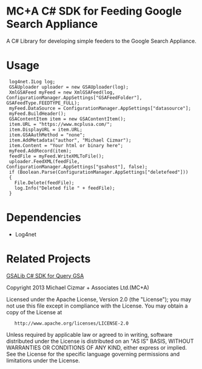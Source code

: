 MC+A C# SDK for Feeding Google Search Appliance
============================

A C# Library for developing simple feeders to the Google Search Appliance.

# Usage
 
```
 log4net.ILog log;
 GSAUploader uploader = new GSAUploader(log);
 XmlGSAFeed myFeed = new XmlGSAFeed(log, ConfigurationManager.AppSettings["GSAFeedFolder"], GSAFeedType.FEEDTYPE_FULL);
 myFeed.DataSource = ConfigurationManager.AppSettings["datasource"];
 myFeed.BuildHeader();
 GSAContentItem item = new GSAContentItem();
 item.URL = "https://www.mcplusa.com/";
 item.DisplayURL = item.URL;
 item.GSAAuthMethod = "none";
 item.AddMetadata("author", "Michael Cizmar");
 item.Content = "Your html or binary here";
 myFeed.AddRecord(item);
 feedFile = myFeed.WriteXMLToFile();
 uploader.FeedXML(feedFile, ConfigurationManager.AppSettings["gsahost"], false);
 if (Boolean.Parse(ConfigurationManager.AppSettings["deletefeed"]))
 {
   File.Delete(feedFile);
   log.Info("Deleted file " + feedFile);
 }
```

# Dependencies
* Log4net

# Related Projects
[GSALib C# SDK for Query GSA](http://gsalib.codeplex.com)

Copyright 2013 Michael Cizmar + Associates Ltd.(MC+A)

   Licensed under the Apache License, Version 2.0 (the "License");
   you may not use this file except in compliance with the License.
   You may obtain a copy of the License at

       http://www.apache.org/licenses/LICENSE-2.0

   Unless required by applicable law or agreed to in writing, software
   distributed under the License is distributed on an "AS IS" BASIS,
   WITHOUT WARRANTIES OR CONDITIONS OF ANY KIND, either express or implied.
   See the License for the specific language governing permissions and
   limitations under the License.
